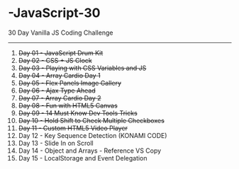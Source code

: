 # -JavaScript-30

30 Day Vanilla JS Coding Challenge

---

01. ~~Day 01 - JavaScript Drum Kit~~
02. ~~Day 02 - CSS + JS Clock~~
03. ~~Day 03 - Playing with CSS Variables and JS~~
04. ~~Day 04 - Array Cardio Day 1~~
05. ~~Day 05 - Flex Panels Image Gallery~~
06. ~~Day 06 - Ajax Type Ahead~~
07. ~~Day 07 - Array Cardio Day 2~~
08. ~~Day 08 - Fun with HTML5 Canvas~~
09. ~~Day 09 - 14 Must Know Dev Tools Tricks~~
10. ~~Day 10 - Hold Shift to Check Multiple Checkboxes~~
11. ~~Day 11 - Custom HTML5 Video Player~~
12. Day 12 - Key Sequence Detection (KONAMI CODE)
13. Day 13 - Slide In on Scroll
14. Day 14 - Object and Arrays - Reference VS Copy
15. Day 15 - LocalStorage and Event Delegation
